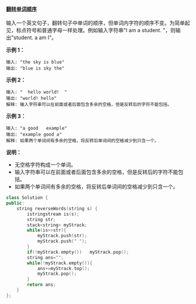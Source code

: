 #### [翻转单词顺序](https://leetcode-cn.com/problems/fan-zhuan-dan-ci-shun-xu-lcof/)

输入一个英文句子，翻转句子中单词的顺序，但单词内字符的顺序不变。为简单起见，标点符号和普通字母一样处理。例如输入字符串"I am a student. "，则输出"student. a am I"。

 

**示例 1：**

```
输入: "the sky is blue"
输出: "blue is sky the"
```

**示例 2：**

```
输入: "  hello world!  "
输出: "world! hello"
解释: 输入字符串可以在前面或者后面包含多余的空格，但是反转后的字符不能包括。
```

**示例 3：**

```
输入: "a good   example"
输出: "example good a"
解释: 如果两个单词间有多余的空格，将反转后单词间的空格减少到只含一个。
```

 

**说明：**

- 无空格字符构成一个单词。
- 输入字符串可以在前面或者后面包含多余的空格，但是反转后的字符不能包括。
- 如果两个单词间有多余的空格，将反转后单词间的空格减少到只含一个。

```c++
class Solution {
public:
    string reverseWords(string s) {
        istringstream is(s);
        string str;
        stack<string> myStrack;
        while(is>>str){
            myStrack.push(str);
            myStrack.push(" ");
        }
        if(!myStrack.empty())   myStrack.pop();
        string ans="";
        while(!myStrack.empty()){
            ans+=myStrack.top();
            myStrack.pop();
        }
        return ans;
    }
};
```

